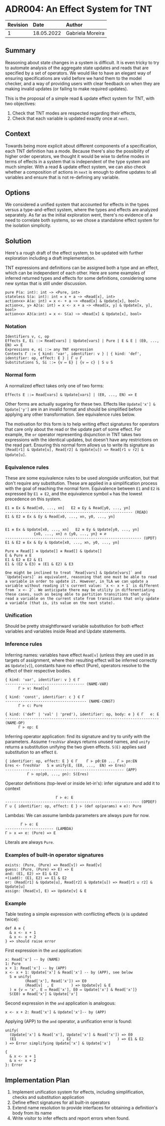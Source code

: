 # ADR004: An Effect System for TNT

| Revision | Date       | Author           |
| :------- | :--------- | :--------------- |
| 1        | 18.05.2022 | Gabriela Moreira |

## Summary

Reasoning about state changes in a system is difficult. It is even tricky to try
to automate analysis of the aggregate state updates and reads that are specified
by a set of operators. We would like to have an elegant way of ensuring
specifications are valid before we hand them to the model checker, and a way of
providing users with clear feedback on when they are making invalid updates (or
failing to make required updates).

This is the proposal of a simple read & update effect system for TNT, with two
objectives:
1. Check that TNT modes are respected regarding their effects,
2. Check that each variable is updated exactly once at `next`.

## Context

Towards being more explicit about different components of a specification, each
TNT definition has a mode. Because there's also the possibility of higher order
operators, we thought it would be wise to define modes in terms of effects in a
system that is independent of the type system and much simpler. With a read &
update effect system, we can also check whether a composition of actions in
`next` is enough to define updates to all variables and ensure that is not re-defining any variable.

## Options

We considered a unified system that accounted for effects in the types versus a type-and-effect system, where the types and effects are analyzed separately. As
far as the initial exploration went, there's no evidence of a need to correlate
both systems, so we chose a standalone effect system for the isolation
simplicity.

## Solution

Here's a rough draft of the effect system, to be updated with further
exploration including a draft implementation.

TNT expressions and definitions can be assigned both a type and an effect, which
can be independent of each other. Here are some examples of inferred returned
types and effects for some definitions, considering some new syntax that is
still under discussion.

```
pure P(a: int): int ~> <Pure, int>
stateless S(a: int): int = x + a ~> <Read[x], int>
action<x> A(a: int) = x <- + a ~> <Read[x] & Update[x], bool>
action<x, y> A2(a: int) = x <- x + a ~> <Read[x, y] & Update[x, y], bool>
action<x> A3(a:int) = x <- S(a) ~> <Read[x] & Update[x], bool>
```

### Notation

```
Identifiers v, c, op
Effects E, Ei ::= Read[vars] | Update[vars] | Pure | E & E | (E0, ..., EN) => E
Expressions e, ei ::= any TNT expression
Contexts Γ ::= { kind: 'var', identifier: v } | { kind: 'def', identifier: op, effect: E } | Γ ∪ Γ
Substitutions S, Si ::= {v ↦ E} | {v ↦ c} | S ∪ S
```

### Normal form

A normalized effect takes only one of two forms:

```
Effects E ::= Read[vars] & Update[vars] | (E0, ..., EN) => E 
```

Other forms are actually sugaring for these two. Effects like `Update['x'] &
Update['y']` are in an invalid format and should be simplified before applying any
other transformation. See equivalence rules below.

The motivation for this form is to help writing effect signatures for operators
that care only about the read or the update part of some effect. For example,
the `or` operator representing disjunction in TNT takes two expressions with the identical updates, but doesn't
have any restrictions on the read part. Ensuring this normal form allows us to
write its signature as `(Read[r1] & Update[u], Read[r2] & Update[u]) => Read[r1
∪ r2] & Update[u]`.

### Equivalence rules

These are some equivalence rules to be used alongside unification, but that
don't require any substitution. These are applied in a simplification process
with the goal of reaching the normal form. Equivalence between `E1` and `E2` is
expressed by `E1 ≡ E2`, and the equivalence symbol `≡` has the lowest
precedence on this system.

```
E1 ≡ Ex & Read[x0, ..., xn]   E2 ≡ Ey & Read[y0, ..., yn]
---------------------------------------------------------- (READ)
E1 & E2 ≡ Ex & Ey & Read[x0, ..., xn, y0, ..., yn]


E1 ≡ Ex & Update[x0, ..., xn]   E2 ≡ Ey & Update[y0, ..., yn]
             {x0, ..., xn} ∩ {y0, ..., yn} ≡ ∅
-------------------------------------------------------------- (UPDT)
E1 & E2 ≡ Ex & Ey & Update[x0, ..., xn, y0, ..., yn]

Pure ≡ Read[] ≡ Update[] ≡ Read[] & Update[] 
E & Pure ≡ E
E1 & E2 ≡ E2 & E1
E1 & (E2 & E3) ≡ (E1 & E2) & E3

One might be inclined to treat `Read[vars] & Update[vars]` and `Update[vars]` as equivalent, reasoning that one must be able to read a variable in order to update it. However, in TLA we can update a variable without reading it's current value: `x <- x + 1` is different from `x <- 2`. We anticipate there may be utility in differentiating these cases, such as being able to partition transitions that only read a variable on the current state from transitions that only update a variable (that is, its value on the next state).
```

### Unification

Should be pretty straightforward variable substitution for both effect variables
and variables inside Read and Update statements.

### Inference rules

Inferring names: variables have effect `Read[v]` (unless they are used in
as targets of assignment, where their resulting effect will be inferred correctly as
`Update[v]`), constants have no effect (Pure), operators resolve to the effect
of their respective bodies.

```
{ kind: 'var', identifier: v } ∈ Γ
------------------------------------ (NAME-VAR)
      Γ ⊢ v: Read[v]

{ kind: 'const', identifier: c } ∈ Γ
------------------------------------- (NAME-CONST)
      Γ ⊢ c: Pure
      
{ kind: ('def' | 'val' | 'pred'), identifier: op, body: e } ∈ Γ   e: E
---------------------------------------------------------------------- (NAME-OP)
      Γ ⊢ op: E

```

Inferring operator application: find its signature and try to unify with the
parameters. Assume `freshVar` always returns unused names, and `unify`
returns a substitution unifying the two given effects. `S(E)` applies said
substitution to an effect `E`.

```
{ identifier: op, effect: E } ∈ Γ    Γ ⊢ p0:E0 ... Γ ⊢ pn:EN
Eres <- freshVar   S ≡ unify(E, (E0, ...,  EN) => Eres)
------------------------------------------------------ (APP)
          Γ ⊢ op(p0, ..., pn): S(Eres)
```

Operator definitions (top-level or inside let-in's): infer signature and add it to context
```
                       Γ ⊢ e: E
------------------------------------------------------------- (OPDEF)
Γ ∪ { identifier: op, effect: E } ⊢ (def op(params) ≡ e): Pure
```

Lambdas: We can assume lambda parameters are always pure for now.
```
       Γ ⊢ e: E
---------------------- (LAMBDA)
Γ ⊢ x => e: (Pure) => E
```

Literals are always `Pure`.

### Examples of built-in operator signatures
```
exists: (Pure, (Pure) => Read[v]) => Read[v]
guess: (Pure, (Pure) => E) => E
and: (E1, E2) => E1 & E2
+(iadd): (E1, E2) => E1 & E2
or: (Read[r1] & Update[u], Read[r2] & Update[u]) => Read[r1 ∪ r2] & Update[u]
assign: (Read[v], E) => Update[v] & E
```

### Example
Table testing a simple expression with conflicting effects (x is updated twice):

```
def A ≡ {
  & x <- x + 1
  & x <- x + 2
} => should raise error
```

First expression in the `and` application:

```
x: Read['x'] -- by (NAME)
1: Pure
x + 1: Read['x'] -- by (APP)
x <- x + 1: Update['x'] & Read['x'] -- by (APP), see below
  S ≡ unify(
         (Read['x'], Read['x']) => E0
         (Read[v]  , E        ) => Update[v] & E
  ) ≡ {v ↦ 'x', E ↦ Read['x'], E0 ↦ Update['x'] & Read['x']}
  S(E0) ≡ Read['x'] & Update['x']
```

Second expression in the `and` application is analogous:

```
x <- x + 2: Read['x'] & Update['x']-- by (APP)
```

Applying (APP) to the `and` operator, a unification error is found:

```
unify(
  (Update['x'] & Read['x'], Update['x'] & Read['x']) => E0
  (E1                     , E2                     ) => E1 & E2
) => Error simplifying Update['x'] & Update['x']

{
  & x <- x + 1
  & x <- x + 2
}: Error
```

## Implementation Plan

1. Implement unification system for effects, including simplification, checks
   and substitution application
2. Define effect signatures for all built-in operators
3. Extend name resolution to provide interfaces for obtaining a definition's
   body from its name
4. Write visitor to infer effects and report errors when found.
